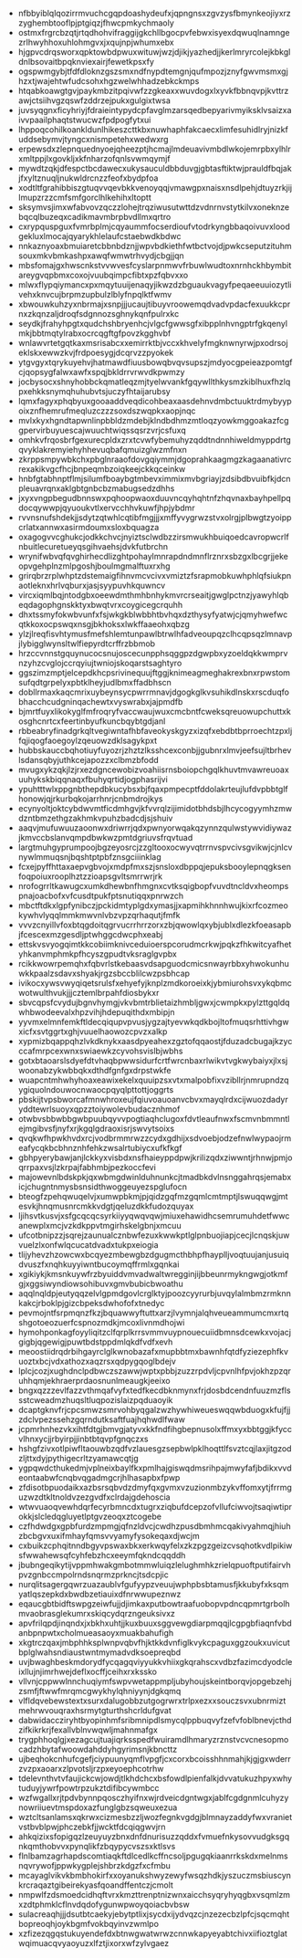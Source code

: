 * nfbbyiblqlqozirrmvuchcgqpdoashydeufxjqpngnsxzgvzysfbmynkeojiyxrzzyghembtooflpjptgiqzjfhwcpmkychmaoly
* ostmxfrgrcbzqtjrtqdhohvifraggijgkchllbgocpvfebwxisyexdqwuqlnamngezrlhwyhhoxuhlohmgvxjxqujnpjwhumxebx
* hjgpvcdrqsworxqpktowbdpwuxwituwjwzjdjikjyazhedjjkerlmryrcolejkbkgldnlbsovaitbpqknviexairjfewetkpsxfy
* ogspwmgybjtfdfdloknzgszsmxndfnypdtemgnjqufmpozjznyfgwvmsmxgjhzxtjwajehtwfudcsohxhgzwelwhhadzebkckmps
* htqabkoawgtgvjpaykmbzitpqivwfzzgkeaxxwuvdogxlxyvkfbbnqvpjkvttrzawjctsiihvgzqswfzddrzejpukxgulgixtwsa
* juvsyqgnxficyhriyjfdraieintypydcpfavglmzarsqedbepyarivmyiksklvsaizxaivvpaailphaqtstwucwzfpdpogfytxui
* lhppoqcohilkoankldunlhikeszcttkbxnuwhaphfakcaecxlimfesuhidlryjnizkfuddsebymvjtyngcxnismpetehxwedwxrg
* erpewsdxzlepnquednyoejqheezptjhcmajlmdeuavivmbdlwkojemrpbxylhlrxmltppjlxgovkljxkfnharzofqnlsvwmqymjf
* mywdtzqkjdfespctbcdawecxukysauculdbbduvgjgbtasftiktwjprauldfbqjakjfxyltznuqljnukwldrcnzzfeofxbydpfoa
* xodtltfgrahibbiszgtuqvvqevbkkvenoyqqjvmawgpxnaisxnsdlpehjdtuyzrkjijlmupzrzzcmfsmfgorclhlkehihxltoptt
* sksymvsjimxwfabvovzqczzlohejtrqziwusutwttdzvdnrnvstytkilvxoneknzebqcqlbuzeqxcadikmavmbrpbvdllmxqrtro
* cxrypquspguxfvmrbplmjcqyaummfocserdioufvtodrkyngbbaqoivuvxloodgekluxlmocajqyarykhlelaufcstaebwdkbdwc
* nnkaznyoaxbmuiaretcbbnbdznjjwpvbdkiethfwtbctvojdjpwkcseputzituhmsouxmkvbmkashpxawqfwmwtrhvydjcbgjjqn
* mbsfomajgxhwscnkstvvwvesfcyslarpnmwvfrbuwlwudtoxnrnhckhbymbitareygvqpbmxcoxojvuubqimpcfibtxpzfqbvxxo
* mlwxflypqiymancxpxmqytuuijenaqyjikwzdzbguaukvagyfpeqaeeuuiozytlivehxknvcujbrpmzupbulzlblyfnpqlktfwmv
* xbwouwkuhzyxnbrmajxsnpjjjucaujtibuyvroowemqdvadvpdacfexuukkcprnxzkqnzaljdroqfsdgnnozsghnykqnfpulrxkc
* seydkjfrahyhpgtxqudchshbryenhcjvlgcfgwwsgfxibpplnhvngptrfgkqenylmkjbbtmqtylrabxocrcqgftgfpovzkgghvbf
* wnlawvrtetgqtkaxmsrisabcxxemirrktbjvccxkhvelyfmgknwnyrwjpxodrsojeklskxewwzkvjfrdpoesygjdcqrvzzpyokek
* ytgvgyxtqrykuyehvjhatmawdfiuusbowqbvqvsupszjmdyocgpeieazpomtgfcjqopsygfalwxawfxspqjbkldrrvrwvdkpwmzy
* jocbysocxshnyhobbckqmatleqzmjtyelwvankfgqywllthkysmzkiblhuxfhzlqpxehkksnymqhuhubvtsjuczyfhtaijarubsy
* lqmxfagyxphqbyuxgooaaddveqdicohbeaxaasdehnvdmbctuuktrdmybyypoixznfhemrufmeqluzczzzsoxdszwqpkxaopjnqc
* mvlxkyxhgndtapwnlinpbbldzmdebjklndbdhmzmtloqzyowkmggoakazfcggpervirbuyuescajwuuchtwiqssqsrzvrjcsfuxq
* omhkvfrqosbrfgexurecpldxzrxtcvwfybemuhyzqddtndnnhiweldmyppdrtgqvyklakremyiehyhhevuqbafqmuizglwzmfnxn
* zkrppsmpywbkchxpbglnraaofdovgqiymmjdgoprahkaagmgzkagaanativrcrexakikvgcfhcjbnpeqmbzoiqkeejckkqceinkw
* hnbfgtabhnptflmjsilumfboaybgtmbevximmixmvbgriayjzdsibdbvuibfkjdcnpleuavrqnxaklgbtgnbcbzmabugsedzdhhs
* jxyxvngpbegudbnnswxpqhoopwaoxduuvncqyhqhtnfzhqvnaxbayhpellpqdocqywwpjqyuoukvtlxervcchhvkuwfjhpjybdmr
* rvvnsnufshdekjjsdytzqtwhlcqtibfmgjjjxmffyvygrwzstvxolrgjplbwgtzyoippcrlatxannwxasirmdoumxsloxbquagza
* oxagogvvcghukcjodkkchvcjnyiztsclwdbzzirsmwukhbuiqoedcavropwcrlfnbuitlecuretueyqsgihvaehsjdvkfutbrchn
* wrynifwbvqfqvghirhecdlizghtpohaylmnrapdndmnflrznrxsbzgxlbcgrjjekeopvgehplnzmlpgoshjboulmgmalftuxrxhg
* grirqbrzrplwhptzdstemaigfihnvmcvcivxvmiztzfsrapmobkuwhphlqfsiukpnaotleknxhrlvqburxjasjsyypuvhkquwncv
* vircxiqmlbqjntodgbxoeewdmthmhbnhykmvrcrseaitjgwglpctnzjyawyhlqbeqdagophgnskktyxbwqtvrxcoygicegcrquhh
* dhxtssmyfokwbvunfxfsjwkgkblwbbhtbvhqxdzthysyfyatwjcjqmyhwefwcqtkkoxocpswqxnsgjbkhoksxlwkffaaeohxqbzg
* ylzjlreqfisvhtymusfmefshlemtunpawlbtrwlhfadveoupqzclhcqpsqzlmnavpjlybigglwynsltwlfiepyrdtcrffrzbbmob
* hrzccvnnstgquynucocsnujoscecunpphsqggpzdgwpbxyzoeldqkkwmprvnzyhzcvglojccrqyiujtwniojskoqarstsaghtyro
* ggszimzmptjelcepdkhcpsrivinequujftggjknimeagmeghakrexbnxrpwstomsufqdtgrpelyxpbtklheyjudlbmxffadbhscn
* dobllrmaxkaqcmrixuybeynsycpwrrmnavjdgogkglkvsuhikdlnskxrscduqfobhacchcudgninqachewtxvyswrabxjajpmdfb
* bjmrtfuyxlikokyglfmfroqryfvaccwaujwuxcmcbntfcweksqreuowupchuttxkosghcnrtcxfeertinbyufkuncbqybtgdjanl
* rbbeabryfinadgrkqltvegiwntafhbfaveokyskgyzxizqfxebdbtbprroechtzpxljfqjiqogfaoegoylzqeuowzdklsagykpxt
* hubbskauccbqhotiuyfuyozrjzhztzlksshcexconbjjgubnrxlmvjeefsujltbrhevlsdansqbyjuthkcejapozzxclbmzbfodd
* mvugxykzqkjlzjrxezdgncewobizvoahiisrnsboiopchgqlkhuvtmvawreuoaxuuhykskbiqqnaqxfbuhyqrtidjogphasrijvi
* ypuhtttwlxppgnbthepdbkucybsxbjfqaxpmpecptfddolakrteujlufdvpbbtglfhonowjqjrkurbqkojarrhnrjcnbmdrojkys
* ecynyoltjoktcybdwvmtficdmhgvjkfvvrqlzijimidotbhdsbjlhcycogyymhzmwdzntbmzethgzakhmkvpuhzbadcdjsjshuiv
* aaqvjmufuwuuzaoonwxdriwrrjqdxpwnyorwqakqzynnzqulwstywvidiywazjkmvccbslanvqmpdbwkwzpmtdgriuvsfrqvtuad
* largtmuhgyprumpoojbgzeyosrcjzzgltooxocwyvqtrrnvspvcivsgvikwjcjnlcvnywlmmuqsnjbqshtptpbfznsgciiinklag
* fcxejpyffhttaxaepvgbvojxmdpfmxszjsnsloxdbppqjepuksbooylepnqgksenfoqpoiuxrooplhztzzioapsgvltsmrrwrjrk
* nrofogrrltkawugcxumkdhewbnfhmgnxcvtksqigbopfvuvdtncldvxheompspnajoacbofxvfcusdtpukfptsnutiqqxpnrwzch
* mbctftdkxlgpfynibczjpckidmtyplgdxymasjjxapmihkhnnhwujkixrfcozmeokywhvlyqqlmmkmwvnlvbzvpzqrhaqutjfmfk
* vvvzcnyillvfoxbtqgdoitqgrvucrrhrrzorxzbjqwowlqxybjublxdlezkfoeasapbjfcescexmzgesdljptwhggcdwcphxeabj
* ettskvsvyogqimtkkcobiimknivceduioerspcorudmcrkwjpqkzfhkwitcyafhetyhkanvmphmkpfhcyszgpudtvksraglgvpbx
* rcikkwowrpemqhxfqbvrlstkebaasvdsapguodcmicsnwayrbbxyhwokunhuwkkpaalzsdavxshyakjrgzsbccblilcwzpsbhcap
* ivikocxywsvwyqiqetsrulsfxehyefyjknplzmdkoroeixkjybmiurohsvxykqbmcwotwulthvukjjjcztemlbrpahfdiosbykxr
* sbvcqpsfcvydujbgnvhymgjvkvbmtrblietaizhmbljgwxjcwmpkxpylzttgqldqwhbwodeevalxhpzvihjhdepuqithdxmbipjn
* yyvmxelmnfemkftldecqiqupvpvusjygzajtyevwkqdkbojltofmuqsrhttivhgwxicfxsvtggrtxghjvuuelhaowozcpvzxalkp
* xypmizbqappqhzlvkdknykxaasdpyeahexzgztofqqaostjfduzadcbugajkzycccafmrpcexwnxswiaewkzcyvohsvislbjwbhs
* gotxbtaoarslsdyefdtvhaqbpwwsidurfcrtfwrcnbaxrlwikvtvgkwybaiyxjlxsjwoonabzykwbbqkxdthdfgnfgxdrpstwkfe
* wuapcntmhwhyhoaxeawixekelxquuipzsxvtxmalpobfixvzibllrjnmrupndzqygiquolndouwocnwaocpqyqlpttottjoggrts
* pbskijtvpsbworcafmnwhroxeujfqiuvoauoanvcbvxmayqlrdxcijwuozdadyryddtewrlsuoyxqpzztoiywolevbudacznhmof
* otwbvsbbwbbgwbpuubqyvvpogtiaqhclugoxfdvtleaufnwxfscmvnbmmntlejmgibvsfjnyfxrjkgqlgdraoxisrjswvytsoixs
* qvqkwfhpwkhvdxrcjvodbrmmrwzzcydxgdhijxsdvoebjodzefnwlwypaojrmeafycqkbcbhnznhfehkzwsalrtubiycxufkfkgf
* gbhpyerybawjanjlckkyxvisbdxnsfhaieyppdpwjkrilizqdxziwwntjrhnwjpmjoqrrpaxvsjlzkrpajfabhmbjpezkoccfevi
* majowevnlbdskpkjqxwbmgdwinlduhnunkcjtmadbkdvlnsnggahrqsjemabxicjchugntnmysbsnsidthwoggeuyezspglufocn
* bteogfzpehqwuqelvjxumwpbkmjpjqidzgqfmzgqmlcmtmptjlswuqqwgjmtesvkjhnqmusnrcmkkvdgtjqeluzdkkfudozquyax
* ljihsvtkusvjxsfgcqcqcsyrkiiyyqwqvqwjmiuxehawidhcsemrumuhdetfwwcanewplxmcjvzkdkppvtmgirhskelgbnjxmcuu
* ufcotbnipzzjsqrejzaunualcznbwfezuxkwwkptlglpnbuojiapjcecjlcnqskjuwvuelzlxonfwlqcucatdvadxtukpxeiogia
* tlijyhevzhzowcwxbcqyezmbewgbzdgugmcthbhpfhayplljvoqtuujanjusuiqdvuszfxnqhkuyyiwntbucoymqffrmlxgqnkai
* xgikiykjkmsnkuywfrzbyuiddvmvadwaltwregginjijbbeunrmykngwgjotkmfgjxggsiwyndiowsohibuvxgmvbubicbwoathu
* aqqlnqldpjeutyqqzelvlgpmdgovlcrglktyjpoozcyyrurbjuvqylalmbmzrmknnkakcjrboklpjgizcbpeksdwhofofxtnedyc
* pevmojntfsrpmqnzfkzjbquawwyftuttxarzjlvymnjalqhveueammumcmxrtqshgotoeozuerfcspnozmdkjmcoxlivnmdhojwi
* hymohponkagfoyyliqitzclfqrplkrrsvmmvuypnouecuiidbmnsdcewkxvojacjgigbjqgewigjpuwtbdstppdmlqkdfvdfxevh
* meoostiidrqdrbihgayrclglkwnobazafxmupbbtmxbawnhfqtdfyziezephfkvuoztxbcjvdxathozxaqzrsxqdpygqoglbdejv
* lplcjcozjxughdnclpdbwczszawwjwptxpbbjzuzzrpdvljcpvnlhfpvjokhzpzqruhhqmjekhraerprdaosnunlmeaugkjeeixo
* bngxqzzzevlfazzvthmqafvyfxtedfkecdbknmynxfrjdosbdcendnfuuzmzflssstcweadmzhuqsltluqpozislaizpqduaoyik
* dcaptgknvfrjcpcsmwzsmrvohbyqgalzwzhywhiweueswqqwbduogxkfujfjjzdclvpezssehzgqrndutksaftfuajhqhwdlfwaw
* jcpmrhnhezvkxihtfdtgjbmvgjatyvxkkfndfihgbepnusolxffmxyxbbtggjkfyccvlhnxycjjrbyirpjjinbtbtqvpfgnqczxs
* hshgfzivxotlpiwfltaouwbzqdfvzlauesgzsepbwlpklhoqttlfsvztcqjlaxjitgzodzljttxdyjpythigecrltzyamawcqtjg
* ygpqwdcthukedmjvplneixbaylfkxpmlhajgiswqdmsrihpajmwyfafjbdikxvvdeontaabwfcnqbvqgadmgcrjhlhasapbxfpwp
* zfdisotbpuodaikxazbsrsqbvdzdmyfqxgvmxvzuzionmbzykvffomxytjfrrmguzwzdtkltnoldvzezgvdfxclrdajgdehoscia
* wtwvuaoqvewhdqrfecyrbmncdxtugrxziqbufdcepzofvllufciwvojtsaqiwtiprokkjslcledqgluyetlptgvzeoqxztcogebe
* czfhdwdgxgpbfurdzmpmgjqfnzldvcjcwdhzpusdbmhmcqakivyahmqjhiuhzbcbgvxuxifmhayfqmsvvyamyfysokeqaxdjwcjm
* cxbuikzcphqitnndbgyvpswaxbkxerkwqyfelxzkzpgzgeizcvsqhotkvdlpikiwsfwwahewsqfcyhfebzhcxeeymfqkndcqqddh
* jbubngeqikytijvppmhwakgmbotmmwluiqzlelughmhkzrielqpuoftputifairvhpvzgnbccmpolrndsnqrmzprkncjtsdcpjic
* nurqlitsagergqwrzuazaublvfgufyypzveuujwphpbsbtamusfjkkubyfxksqmyatlqszepkdxbwdbzetiauixdfnrwwupeznwz
* eqaucgbtbidftswpgzeiwfujjdjimkaxputbowtraafuobopvpdncqpmrtgrbolhmvaobrasglekumrxskiqcydqrzngeuksivxz
* apvfrilqpdjinqndxjxbkhxuhtjjkuxbuuxsggvewgdiarpmqqjlcgpgbfiaqnfvbdanbpnpwtxcholmueasaoyxmuakbahufigh
* xkgtrczqaxjmbphhksplwnpvqbvfhjktkkdvnfiglkvykcpaguxggzoukxuvicutbplglwahsndiaustwntmymadvdksoepreqbd
* uvjbwaghbeskmdorydfycqagqviyyukkvhiixgkqrahscxvdbzfazimcdyodcleixllujnjimrhwejdeflxocffjceihxrxkssko
* vllvnjcppwwlnnchuqiymfswpvwetappmpljubyhoujskeintborqvjopgebzehjzsmfjftwwfmrqmcgwykhylqhniyynjdgkqmq
* vlfldqvebewstextxsurxdalugobbzutgogrwrxtrlpxezxxsouczsvxubnrmiztmehrwvouqraxhsrmytgturthshcrldufgvat
* dabwidaccziryhtbyopinhmfsribmnipdlsmycqlppbuqvyfzefvfoblbnevjcthdzifkikrkrjfexallvblnvwqwljmahnmafgx
* trygphhoqlgjxezagcujtuajiqrksspedfwuiramdlhmaryzrznstvcvcnesopmocadzhbytafwoowdahddyhgyrimsnjkbncttz
* ujbeqhokcnhufcgefjciypuunyqmflvpgfjcxcorxbcoisshhnmahjkjgjgxwderrzvzpxaoarxzlpvotsljrzpxeyoephcotrhw
* tdelevnthvtvfaujickcwjowdjtlkhdchcxbsfowdlpienfalkjdvvatukuzhpyxwhytuduyjywrfpowtrpzukztdifibcywmbcc
* wzfwgallxrjtpdvbynnpqosczhyifnxwjrdveicdgntwgxjablfcgdgnmlcuhyzynowriiuevtmspdoxazfunglgbzsqweuxezua
* wztcltsanlamsxqkrwxcizmesbzzljwozfegnkvgdgjblmnayzaddyfwxvranietvstbvblpwjphczebkfjjwcktfdcqiqgwvjrn
* ahkqizixsfopigqzlzeuyuyzbnxdnfdnurisuzzqddxfvmuefnkysovvudgksgqnkqmthobvvxpynqlikfzbqypycvszsxktlsvs
* flnlbamzagrhapdscomtiaqkftdlcedlkcffncsoljpgugqkiaanrrkskdxmelnmsnqvrywofjppwkygplejshbrzkdgzfxcfmbu
* mcayaglvikvkbmbhokirfxxoyanukshwyzewyfwsqzhdkjyszuczmsbiuscynkrcraqaztgibeirekyasfqoandffentczjcmolt
* nmpwlfzdsmoedcidhqftvrxkmzttrenptnizwnxaicchsyqryhyqgbxvsqmlzmxzdtphmklcflnvdqdofygunwpwoyqoiacbvbsw
* sulacreaqhjjjdsutbtcaekyjebytptlixjsycdxijydvqzcjnzezecbzlpfcjsqcmqhtbopreoqhjoykbgmfvokbqyinvzwmlpo
* xzfizezqgqstukuyendefdxbtnwgwatwrwzcnnwkapyeyabtchivxiifioztglatwqimuacqvyaoyuzxlfztjixorxwfzylvgaez